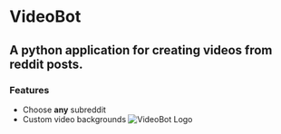 
# VideoBot
## A python application for creating videos from reddit posts.
### Features
- Choose **any** subreddit
- Custom video backgrounds
![VideoBot Logo](https://i.ibb.co/c3470fg/Video-Bot-Logo-Small.png)
